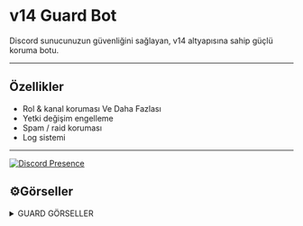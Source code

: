 # v14 Guard Bot

Discord sunucunuzun güvenliğini sağlayan, v14 altyapısına sahip güçlü koruma botu.

---

## Özellikler
- Rol & kanal koruması Ve Daha Fazlası
- Yetki değişim engelleme
- Spam / raid koruması
- Log sistemi

---

[![Discord Presence](https://lanyard.cnrad.dev/api/1185163404609073173)](https://discord.com/users/1185163404609073173)

## ⚙️Görseller
<details>
  <summary>GUARD GÖRSELLER</summary>

| Komut                  | Resim                                                                                                  |
| ---------------------- | ------------------------------------------------------------------------------------------------------ |
| Guard Ayarları | <img alt="image" src= "https://cdn.discordapp.com/attachments/1408561120716914808/1409099958849634324/image.png?ex=68ac261a&is=68aad49a&hm=f06720d035f20a5a3c394cb959ced4b4f0141198fbc34b10bd8f63baf647be10&"> |
| Koruma Ayarları | <img alt="image" src="https://cdn.discordapp.com/attachments/1408561120716914808/1409099058340958329/image.png?ex=68ac2543&is=68aad3c3&hm=7da1b97f391c968ecdf1b7b41e5c261478e4afa67f513b3c3d071118350022d6&"> |
| Whitelist Yönetimi | <img alt="image" src="https://cdn.discordapp.com/attachments/1408561120716914808/1409099558440402955/image.png?ex=68ac25ba&is=68aad43a&hm=194f7f0b823df14e0d8952f232f208606512de3f368ead67880679351a6c1b4e&"> |
| Log Durum | <img alt="image" src="https://cdn.discordapp.com/attachments/1408561120716914808/1409100288769527869/image.png?ex=68ac2668&is=68aad4e8&hm=d97ac3572cd4c415b72268b4bf2895d88aa0e5cba9d7de51871ab3a37aa2f95a&"> |
| İstatistikler - Düşür | <img alt="image" src="https://cdn.discordapp.com/attachments/1408561120716914808/1409100455220609135/image.png?ex=68ac2690&is=68aad510&hm=fbf9e27517969b89eb7de2c56cab05e4c7668244dca114a916f3e8bb5689082c&"> |
| Backup Sistemi | <img alt="image" src="https://cdn.discordapp.com/attachments/1408561120716914808/1409099391419289651/image.png?ex=68ac2592&is=68aad412&hm=4c0f23d8f04c231d5654cbc571a9310f7542cae93c9c6362f5d7a02611a01aa7&"> |
| Whitelist Ekle | <img alt="image" src="https://cdn.discordapp.com/attachments/1408561120716914808/1409099174695145573/image.png?ex=68ac255f&is=68aad3df&hm=90231ba534b02e3554a35e501615bcc8023925882a643e1a4032cbc7344f74ca&"> |
| Whitelist | <img alt="image" src="https://cdn.discordapp.com/attachments/1408561120716914808/1409099211705815130/image.png?ex=68ac2567&is=68aad3e7&hm=52166fb6485954ea28220f8e7551718b66bba695f86cab00f81d2773482d34a9&"> |
| Guard Presence | <img alt="image" src="https://cdn.discordapp.com/attachments/1408561120716914808/1409099211705815130/image.png?ex=68ac2567&is=68aad3e7&hm=52166fb6485954ea28220f8e7551718b66bba695f86cab00f81d2773482d34a9&"> |
| Log Kanalları | <img alt="image" src="https://cdn.discordapp.com/attachments/1408561120716914808/1409099634135138375/image.png?ex=68ac25cc&is=68aad44c&hm=45c2cbfc61d2f68625ab5a04b01367a9ebe35f19d2897cf945452bf9731f32b2&"> |
| Extra | <img alt="image" src="https://cdn.discordapp.com/attachments/1408561120716914808/1409099958849634324/image.png?ex=68ac261a&is=68aad49a&hm=f06720d035f20a5a3c394cb959ced4b4f0141198fbc34b10bd8f63baf647be10&"> |
</details>



